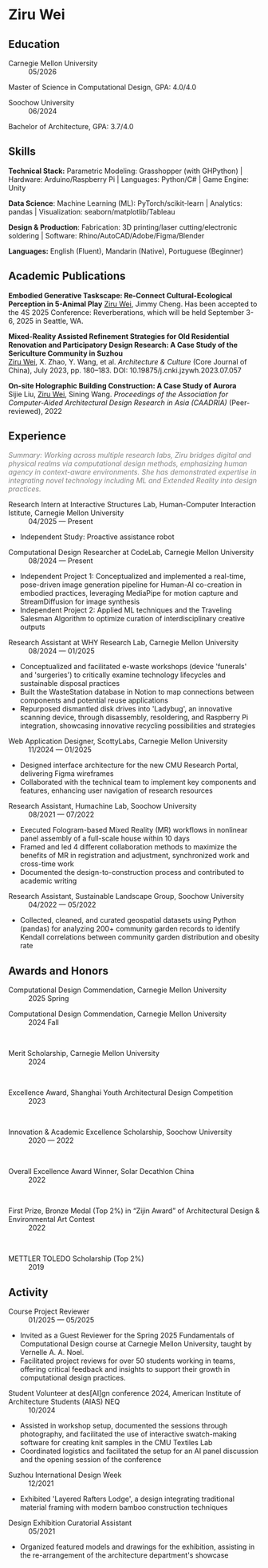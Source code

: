# Ziru Wei

## Education

<dl>
    <dt>Carnegie Mellon University</dt>
    <dd>05/2026</dd>
</dl>

Master of Science in Computational Design, GPA: 4.0/4.0


<dl>
    <dt>Soochow University</dt>
    <dd>06/2024</dd>
</dl>

Bachelor of Architecture, GPA: 3.7/4.0

## Skills

**Technical Stack:** 
Parametric Modeling: Grasshopper (with GHPython) | Hardware: Arduino/Raspberry Pi | Languages: Python/C# | Game Engine: Unity

**Data Science**:
Machine Learning (ML): PyTorch/scikit-learn | Analytics: pandas | Visualization: seaborn/matplotlib/Tableau

**Design & Production**:
Fabrication: 3D printing/laser cutting/electronic soldering | Software: Rhino/AutoCAD/Adobe/Figma/Blender

**Languages:** 
English (Fluent), Mandarin (Native), Portuguese (Beginner)

## Academic Publications

**Embodied Generative Taskscape: Re-Connect Cultural-Ecological Perception in 5-Animal Play**
<u>Ziru Wei</u>, Jimmy Cheng. Has been accepted to the 4S 2025 Conference: Reverberations, which will be held September 3-6, 2025 in Seattle, WA. 

**Mixed-Reality Assisted Refinement Strategies for Old Residential Renovation and Participatory Design Research: A Case Study of the Sericulture Community in Suzhou**  
<u>Ziru Wei</u>, X. Zhao, Y. Wang, et al. *Architecture & Culture* (Core Journal of China), July 2023, pp. 180–183. DOI: 10.19875/j.cnki.jzywh.2023.07.057 

**On-site Holographic Building Construction: A Case Study of Aurora**  
Sijie Liu, <u>Ziru Wei</u>, Sining Wang. *Proceedings of the Association for Computer-Aided Architectural Design Research in Asia (CAADRIA)* (Peer-reviewed), 2022

## Experience  

<i style="color: rgb(130, 130, 130)">Summary: Working across multiple research labs, Ziru bridges digital and physical realms via computational design methods, emphasizing human agency in context-aware environments. She has demonstrated expertise in integrating novel technology including ML and Extended Reality into design practices.</i>

<dl>
    <dt>Research Intern at Interactive Structures Lab, Human-Computer Interaction Istitute, Carnegie Mellon University</dt>
    <dd>04/2025 — Present</dd>
</dl>

- Independent Study: Proactive assistance robot

<dl>
    <dt>Computational Design Researcher at CodeLab, Carnegie Mellon University</dt>
    <dd>08/2024 — Present</dd>
</dl>

- Independent Project 1: Conceptualized and implemented a real-time, pose-driven image generation pipeline for Human-AI co-creation in embodied practices, leveraging MediaPipe for motion capture and StreamDiffusion for image synthesis
- Independent Project 2: Applied ML techniques and the Traveling Salesman Algorithm to optimize curation of interdisciplinary creative outputs

<dl>
    <dt>Research Assistant at WHY Research Lab, Carnegie Mellon University</dt>
    <dd>08/2024 — 01/2025</dd>
</dl>

- Conceptualized and facilitated e-waste workshops (device 'funerals' and 'surgeries') to critically examine technology lifecycles and sustainable disposal practices
- Built the WasteStation database in Notion to map connections between components and potential reuse applications
- Repurposed dismantled disk drives into 'Ladybug', an innovative scanning device, through disassembly, resoldering, and Raspberry Pi integration, showcasing innovative recycling possibilities and strategies

<dl>
    <dt>Web Application Designer, ScottyLabs, Carnegie Mellon University</dt>
    <dd>11/2024 — 01/2025</dd>
</dl>

- Designed interface architecture for the new CMU Research Portal, delivering Figma wireframes
- Collaborated with the technical team to implement key components and features, enhancing user navigation of research resources

<dl>
    <dt>Research Assistant, Humachine Lab, Soochow University</dt>
    <dd>08/2021 — 07/2022</dd>
</dl>

- Executed Fologram-based Mixed Reality (MR) workflows in nonlinear panel assembly of a full-scale house within 10 days
- Framed and led 4 different collaboration methods to maximize the benefits of MR in registration and adjustment, synchronized work and cross-time work
- Documented the design-to-construction process and contributed to academic writing 

<dl>
    <dt>Research Assistant, Sustainable Landscape Group, Soochow University</dt>
    <dd>04/2022 — 05/2022</dd>
</dl>

- Collected, cleaned, and curated geospatial datasets using Python (pandas) for analyzing 200+ community garden records to identify Kendall correlations between community garden distribution and obesity rate




## Awards and Honors

<dl>
    <dt>Computational Design Commendation, Carnegie Mellon University</dt>
    <dd>2025 Spring</dd>
</dl>

<dl>
    <dt>Computational Design Commendation, Carnegie Mellon University</dt>
    <dd>2024 Fall</dd>
</dl>

<br>

<dl>
    <dt>Merit Scholarship, Carnegie Mellon University</dt>
    <dd>2024</dd>
</dl>

<br>

<dl>
    <dt>Excellence Award, Shanghai Youth Architectural Design Competition</dt>
    <dd>2023</dd>
</dl>

<br>

<dl>
    <dt>Innovation & Academic Excellence Scholarship, Soochow University</dt>
    <dd>2020 — 2022</dd>
</dl>

<br>

<dl>
    <dt>Overall Excellence Award Winner, Solar Decathlon China</dt>
    <dd>2022</dd>
</dl>

<br>

<dl>
    <dt>First Prize, Bronze Medal (Top 2%) in “Zijin Award” of Architectural Design & Environmental Art Contest</dt>
    <dd>2022</dd>
</dl>

<br>

<dl>
    <dt>METTLER TOLEDO Scholarship (Top 2%) </dt>
    <dd>2019</dd>
</dl>

## Activity

<dl>
    <dt>Course Project Reviewer</dt>
    <dd>01/2025 — 05/2025</dd>
</dl>

- Invited as a Guest Reviewer for the Spring 2025 Fundamentals of Computational Design course at Carnegie Mellon University, taught by Vernelle A. A. Noel. 
- Facilitated project reviews for over 50 students working in teams, offering critical feedback and insights to support their growth in computational design practices.

<dl>
    <dt>Student Volunteer at des[AI]gn conference 2024, American Institute of Architecture Students (AIAS) NEQ</dt>
    <dd>10/2024</dd>
</dl>

- Assisted in workshop setup, documented the sessions through photography, and facilitated the use of interactive swatch-making software for creating knit samples in the CMU Textiles Lab
- Coordinated logistics and facilitated the setup for an AI panel discussion and the opening session of the conference

<dl>
    <dt>Suzhou International Design Week</dt>
    <dd>12/2021</dd>
</dl>

- Exhibited 'Layered Rafters Lodge', a design integrating traditional material framing with modern bamboo construction techniques

<dl>
    <dt>Design Exhibition Curatorial Assistant</dt>
    <dd>05/2021</dd>
</dl>

- Organized featured models and drawings for the exhibition, assisting in the re-arrangement of the architecture department's showcase

